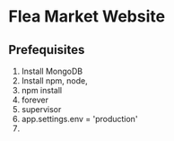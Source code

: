 # Flea Market Website



## Prefequisites

1. Install MongoDB
2. Install npm, node, 
3. npm install
4. forever
5. supervisor
6. app.settings.env = 'production'
7.  